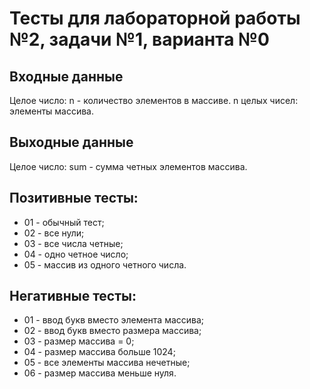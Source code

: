 # Тесты для лабораторной работы №2, задачи №1, варианта №0

## Входные данные
Целое число: n - количество элементов в массиве.
n целых чисел: элементы массива.

## Выходные данные
Целое число: sum - сумма четных элементов массива.

## Позитивные тесты:
 - 01 - обычный тест;
 - 02 - все нули;
 - 03 - все числа четные;
 - 04 - одно четное число;
 - 05 - массив из одного четного числа.

## Негативные тесты:
 - 01 - ввод букв вместо элемента массива;
 - 02 - ввод букв вместо размера массива;
 - 03 - размер массива = 0;
 - 04 - размер массива больше 1024;
 - 05 - все элементы массива нечетные;
 - 06 - размер массива меньше нуля.

 
